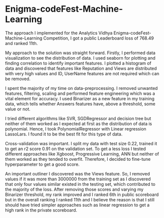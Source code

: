 # Enigma-codeFest-Machine-Learning

The approach I implemented for the Analytics Vidhya Enigma-codeFest-Machine-Learning Competition, I got a public Leaderboard loss of 768.49 and ranked 11th.

My approach to the solution was straight forward. Firstly, I performed data visualization to see the distribution of data. I used seaborn for plotting and finding correlation to identify important features. I plotted a histogram of data and discovered that features like Reputation and Views are distributed with very high values and ID, UserName features are not required which can be removed.

I spent the majority of my time on data-preprocessing. I removed unwanted features, filtering, scaling and performed feature engineering which was a vital element for accuracy. I used Binarizer as a new feature in my training data, which tells whether Answers features have, above a threshold, some value or not.

I tried different algorithms like SVR, SGDRegressor and decision tree but neither of them worked as I expected at first as the distribution of data is polynomial. Hence, I took PolynomialRegressor with Linear regression LassoLars. I found it to be the best fit for this type of data.

Cross-validation was important. I split my data with test size 0.22, trained it to get an r2 score 0.91 on the validation set. To get a less loss I tested different approaches like Xgboost, Progressive Learning, ANN but neither of them worked as they tended to overfit. Therefore, I decided to fine-tune hyperparameter to get a good score.

An important outliner I discovered was the Views feature. So, I removed values if it was more than 3000000 from the training set as I discovered that only four values similar existed in the testing set, which contributed to the majority of the loss. After removing those scores and varying my Binarizer threshold, my rank improved and I ranked 6th in public scoreboard but in the overall ranking I ranked 11th and I believe the reason is that I still should have tried simpler approaches such as linear regression to get a high rank in the private scoreboard.
